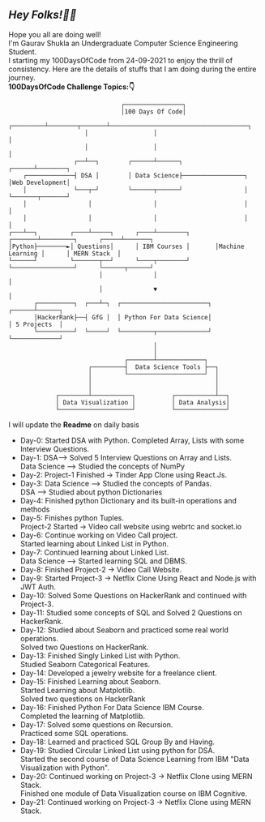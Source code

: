 ## *Hey Folks!🙋‍♂️*
Hope you all are doing well! <br>
I'm Gaurav Shukla an Undergraduate Computer Science Engineering Student.<br>
I starting my 100DaysOfCode from 24-09-2021 to enjoy the thrill of consistency.
Here are the details of stuffs that I am doing during the entire journey.<br>
**100DaysOfCode Challenge Topics:👇**
```
                               ┌────────────────┐
                               │100 Days Of Code│
                     ┌─────────┴────────┬───────┴──────────────────────────────────────┐
                     │                  │                                              │
                     │                  │                                              │
                  ┌──┴──┐        ┌──────┴──────┐                                ┌──────┴────────┐
    ┌─────────────┤ DSA │        │ Data Science├─────────────────┐              │Web Development│
    │             └───┬─┘        └──────┬──────┘                 │              └───────┬───────┘
    │                 │                 │                        │                      │
    │                 │                 │                        │                      │
┌───┴──┐         ┌────┴─────┐      ┌────┴────────┐       ┌───────┴─────────┐      ┌─────┴───────┐
│Python├────────►│ Questions│      │ IBM Courses │       │Machine Learning │      │ MERN Stack  │
└──────┘         └───────┬──┘      └────┬────────┘       └─────────────────┘      └──────┬──────┘
                         │              │                                                │
                         │              ▼                                                │
       ┌──────────┐  ┌───┴─┐  ┌────────────────────────┐                          ┌──────┴──────┐
       │HackerRank├──┤ GfG │  │ Python For Data Science│                          │ 5 Projects  │
       └──────────┘  └─────┘  └─────────┬──────────────┘                          └─────────────┘
                                        │
                                        │
                                ┌───────┴─────────────┐
                      ┌─────────┤  Data Science Tools ├──┐
                      │         └─────────────────────┘  │
                      │                                  │
                      │                                  │
             ┌────────┴───────────┐          ┌───────────┴──┐
             │ Data Visualization │          │ Data Analysis│
             └────────────────────┘          └──────────────┘
```
I will update the **Readme** on daily basis<br>
* Day-0: Started DSA with Python. Completed Array, Lists with some Interview Questions.
* Day-1: DSA--> Solved 5 Interview Questions on Array and Lists. <br>
         Data Science --> Studied the concepts of NumPy
* Day-2: Project-1 Finished -> Tinder App Clone using React.Js.
* Day-3: Data Science --> Studied the concepts of Pandas. <br>
	 DSA --> Studied about python Dictionaries
* Day-4: Finished python Dictionary and its built-in operations and methods
* Day-5: Finishes python Tuples.<br>
	 Project-2 Started -> Video call website using webrtc and socket.io
* Day-6: Continue working on Video Call project. <br>
	 Started learning about Linked List in Python.
* Day-7: Continued learning about Linked List.<br>
	 Data Science --> Started learning SQL and DBMS.
* Day-8: Finished Project-2 -> Video Call Website.
* Day-9: Started Project-3 -> Netflix Clone Using React and Node.js with JWT Auth.
* Day-10: Solved Some Questions on HackerRank and continued with Project-3.
* Day-11: Studied some concepts of SQL and Solved 2 Questions on HackerRank.
* Day-12: Studied about Seaborn and practiced some real world operations.<br>
	  Solved two Questions on HackerRank.
* Day-13: Finished Singly Linked List with Python. <br>
	  Studied Seaborn Categorical Features.
* Day-14: Developed a jewelry website for a freelance client.
* Day-15: Finished Learning about Seaborn.<br>
	  Started Learning about Matplotlib.<br>
	  Solved two questions on HackerRank
* Day-16: Finished Python For Data Science IBM Course.<br>
	  Completed the learning of Matplotlib.
* Day-17: Solved some questions on Recursion.<br>
	  Practiced some SQL operations.
* Day-18: Learned and practiced SQL Group By and Having.
* Day-19: Studied Circular Linked List using python for DSA.<br>
	  Started the second course of Data Science Learning from IBM "Data Visualization with Python".
* Day-20: Continued working on Project-3 -> Netflix Clone using MERN Stack.<br>
	  Finished one module of Data Visualization course on IBM Cognitive.
* Day-21: Continued working on Project-3 -> Netflix Clone using MERN Stack.

